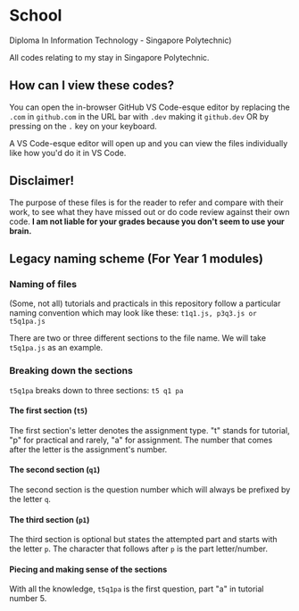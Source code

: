 # School

Diploma In Information Technology - Singapore Polytechnic)

All codes relating to my stay in Singapore Polytechnic.

## How can I view these codes?

You can open the in-browser GitHub VS Code-esque editor by replacing the `.com` in `github.com` in the URL bar with `.dev` making it `github.dev` OR by pressing on the `.` key on your keyboard.

A VS Code-esque editor will open up and you can view the files individually like how you'd do it in VS Code.

## Disclaimer!

The purpose of these files is for the reader to refer and compare with their work, to see what they have missed out or do code review against their own code. **I am not liable for your grades because you don't seem to use your brain.**

## Legacy naming scheme (For Year 1 modules)

### Naming of files

(Some, not all) tutorials and practicals in this repository follow a particular naming convention which may look like these:
`t1q1.js, p3q3.js or t5q1pa.js`

There are two or three different sections to the file name. We will take `t5q1pa.js` as an example.

### Breaking down the sections

`t5q1pa` breaks down to three sections: `t5 q1 pa`

#### The first section (`t5`)

The first section's letter denotes the assignment type. "t" stands for tutorial, "p" for practical and rarely, "a" for assignment. The number that comes after the letter is the assignment's number.

#### The second section (`q1`)

The second section is the question number which will always be prefixed by the letter `q`.

#### The third section (`p1`)

The third section is optional but states the attempted part and starts with the letter `p`. The character that follows after `p` is the part letter/number.

#### Piecing and making sense of the sections

With all the knowledge, `t5q1pa` is the first question, part "a" in tutorial number 5.
